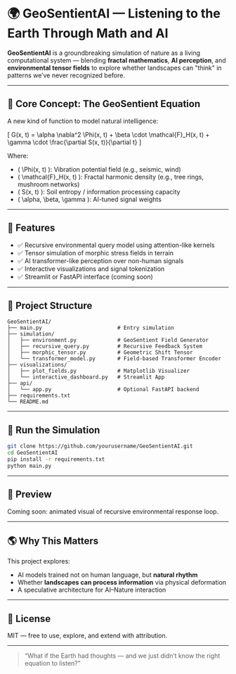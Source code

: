 
# 🌍 GeoSentientAI — Listening to the Earth Through Math and AI

**GeoSentientAI** is a groundbreaking simulation of nature as a living computational system — blending **fractal mathematics**, **AI perception**, and **environmental tensor fields** to explore whether landscapes can "think" in patterns we’ve never recognized before.

---

## 🧠 Core Concept: The GeoSentient Equation

A new kind of function to model natural intelligence:

\[
G(x, t) = \alpha \nabla^2 \Phi(x, t) + \beta \cdot \mathcal{F}_H(x, t) + \gamma \cdot \frac{\partial S(x, t)}{\partial t}
\]

Where:

- \( \Phi(x, t) \): Vibration potential field (e.g., seismic, wind)
- \( \mathcal{F}_H(x, t) \): Fractal harmonic density (e.g., tree rings, mushroom networks)
- \( S(x, t) \): Soil entropy / information processing capacity
- \( \alpha, \beta, \gamma \): AI-tuned signal weights

---

## 🧩 Features

- ✅ Recursive environmental query model using attention-like kernels
- ✅ Tensor simulation of morphic stress fields in terrain
- ✅ AI transformer-like perception over non-human signals
- ✅ Interactive visualizations and signal tokenization
- ✅ Streamlit or FastAPI interface (coming soon)

---

## 📁 Project Structure

```
GeoSentientAI/
├── main.py                        # Entry simulation
├── simulation/
│   ├── environment.py             # GeoSentient Field Generator
│   ├── recursive_query.py         # Recursive Feedback System
│   ├── morphic_tensor.py          # Geometric Shift Tensor
│   └── transformer_model.py       # Field-based Transformer Encoder
├── visualizations/
│   ├── plot_fields.py             # Matplotlib Visualizer
│   └── interactive_dashboard.py   # Streamlit App
├── api/
│   └── app.py                     # Optional FastAPI backend
├── requirements.txt
└── README.md
```

---

## 🚀 Run the Simulation

```bash
git clone https://github.com/yourusername/GeoSentientAI.git
cd GeoSentientAI
pip install -r requirements.txt
python main.py
```

---

## 📸 Preview

Coming soon: animated visual of recursive environmental response loop.

---

## 🌎 Why This Matters

This project explores:
- AI models trained not on human language, but **natural rhythm**
- Whether **landscapes can process information** via physical deformation
- A speculative architecture for AI–Nature interaction

---

## 📜 License

MIT — free to use, explore, and extend with attribution.

---

> “What if the Earth had thoughts — and we just didn’t know the right equation to listen?”
